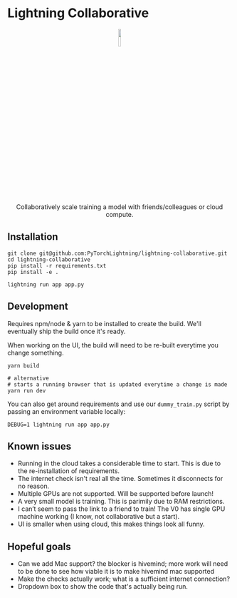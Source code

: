 # Lightning Collaborative


<div align="center">
   <img src="https://github.com/PyTorchLightning/lightning-collaborative/blob/bb576092648a1998f6873cd801ddcf5379c2123c/images/icon.png?raw=true" width="10%">
   <div align="center">
      Collaboratively scale training a model with friends/colleagues or cloud compute.
   </div>
</div>

## Installation

```
git clone git@github.com:PyTorchLightning/lightning-collaborative.git
cd lightning-collaborative
pip install -r requirements.txt
pip install -e .

lightning run app app.py
```

## Development

Requires npm/node & yarn to be installed to create the build. We'll eventually ship the build once it's ready.

When working on the UI, the build will need to be re-built everytime you change something.

```
yarn build

# alternative
# starts a running browser that is updated everytime a change is made
yarn run dev
```

You can also get around requirements and use our `dummy_train.py` script by passing an environment variable locally:

```
DEBUG=1 lightning run app app.py
```

## Known issues

- Running in the cloud takes a considerable time to start. This is due to the re-installation of requirements.
- The internet check isn't real all the time. Sometimes it disconnects for no reason.
- Multiple GPUs are not supported. Will be supported before launch!
- A very small model is training. This is parimily due to RAM restrictions.
- I can’t seem to pass the link to a friend to train! The V0 has single GPU machine working (I know, not collaborative but a start).
- UI is smaller when using cloud, this makes things look all funny.

## Hopeful goals

- Can we add Mac support? the blocker is hivemind; more work will need to be done to see how viable it is to make hivemind mac supported
- Make the checks actually work; what is a sufficient internet connection?
- Dropdown box to show the code that's actually being run.
